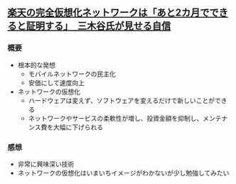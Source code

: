 ## [楽天の完全仮想化ネットワークは「あと2カ月でできると証明する」　三木谷氏が見せる自信](https://www.itmedia.co.jp/mobile/articles/1907/31/news126.html)
### 概要
- 根本的な発想
  - モバイルネットワークの民主化
  - 安価にして速度向上
- ネットワークの仮想化
  - ハードウェアは変えず、ソフトウェアを変えるだけで新しいことができる
  - ネットワークやサービスの柔軟性が増し、投資金額を抑制し、メンテナンス費を大幅に下げられる

### 感想
- 非常に興味深い技術
- ネットワークの仮想化はいまいちイメージがわかないが少し勉強してみたい
